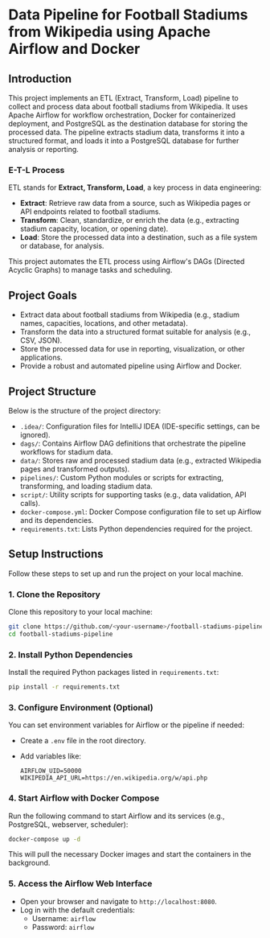 # Data Pipeline for Football Stadiums from Wikipedia using Apache Airflow and Docker

## Introduction

This project implements an ETL (Extract, Transform, Load) pipeline to collect and process data about football stadiums from Wikipedia. It uses Apache Airflow for workflow orchestration, Docker for containerized deployment, and PostgreSQL as the destination database for storing the processed data. The pipeline extracts stadium data, transforms it into a structured format, and loads it into a PostgreSQL database for further analysis or reporting.

### E-T-L Process

ETL stands for **Extract, Transform, Load**, a key process in data engineering:

- **Extract**: Retrieve raw data from a source, such as Wikipedia pages or API endpoints related to football stadiums.
- **Transform**: Clean, standardize, or enrich the data (e.g., extracting stadium capacity, location, or opening date).
- **Load**: Store the processed data into a destination, such as a file system or database, for analysis.

This project automates the ETL process using Airflow's DAGs (Directed Acyclic Graphs) to manage tasks and scheduling.

## Project Goals

- Extract data about football stadiums from Wikipedia (e.g., stadium names, capacities, locations, and other metadata).
- Transform the data into a structured format suitable for analysis (e.g., CSV, JSON).
- Store the processed data for use in reporting, visualization, or other applications.
- Provide a robust and automated pipeline using Airflow and Docker.


## Project Structure

Below is the structure of the project directory:

- `.idea/`: Configuration files for IntelliJ IDEA (IDE-specific settings, can be ignored).
- `dags/`: Contains Airflow DAG definitions that orchestrate the pipeline workflows for stadium data.
- `data/`: Stores raw and processed stadium data (e.g., extracted Wikipedia pages and transformed outputs).
- `pipelines/`: Custom Python modules or scripts for extracting, transforming, and loading stadium data.
- `script/`: Utility scripts for supporting tasks (e.g., data validation, API calls).
- `docker-compose.yml`: Docker Compose configuration file to set up Airflow and its dependencies.
- `requirements.txt`: Lists Python dependencies required for the project.

## Setup Instructions

Follow these steps to set up and run the project on your local machine.

### 1. Clone the Repository

Clone this repository to your local machine:

```bash
git clone https://github.com/<your-username>/football-stadiums-pipeline.git
cd football-stadiums-pipeline
```

### 2. Install Python Dependencies

Install the required Python packages listed in `requirements.txt`:

```bash
pip install -r requirements.txt
```

### 3. Configure Environment (Optional)

You can set environment variables for Airflow or the pipeline if needed:

- Create a `.env` file in the root directory.

- Add variables like:

  ```
  AIRFLOW_UID=50000
  WIKIPEDIA_API_URL=https://en.wikipedia.org/w/api.php
  ```

### 4. Start Airflow with Docker Compose

Run the following command to start Airflow and its services (e.g., PostgreSQL, webserver, scheduler):

```bash
docker-compose up -d
```

This will pull the necessary Docker images and start the containers in the background.

### 5. Access the Airflow Web Interface

- Open your browser and navigate to `http://localhost:8080`.
- Log in with the default credentials:
  - Username: `airflow`
  - Password: `airflow`

